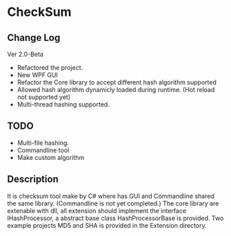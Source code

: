 # CheckSum
## Change Log
Ver 2.0-Beta
 - Refactored the project.
 - New WPF GUI
 - Refactor the Core library to accept different hash algorithm supported
 - Allowed hash algorithm dynamicly loaded during runtime. (Hot reload not supported yet)
 - Multi-thread hashing supported.

## TODO
 - Multi-file hashing.
 - Commandline tool
 - Make custom algorithm

## Description
It is checksum tool make by C# where has GUI and Commandline shared the same library. (Commandline is not yet completed.)
The core library are extenable with dll, all extension should implement the interface IHashProcessor, a abstract base class HashProcessorBase is provided.
Two example projects MD5 and SHA is provided in the Extension directory.